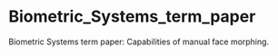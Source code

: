 # Biometric_Systems_term_paper
Biometric Systems term paper: Capabilities of manual face morphing. 
